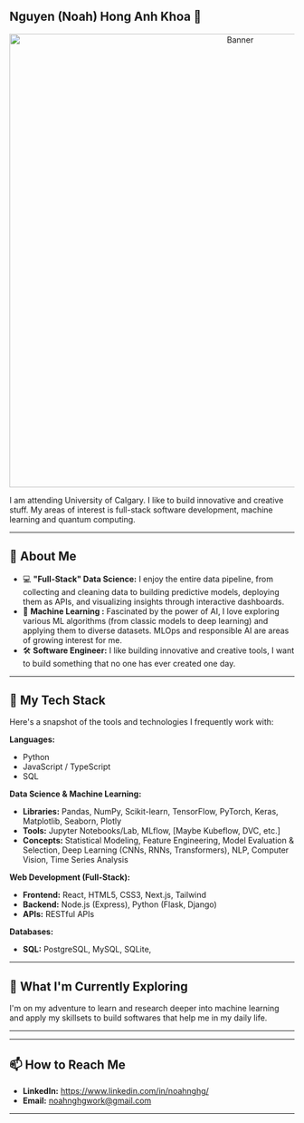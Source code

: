 ## Nguyen (Noah) Hong Anh Khoa 👋

<p align="center">
  <img src="https://assets.grok.com/users/34d0eb92-01e4-4a6e-aa91-aeee962586f1/generated/cdAEHih5Ysnw1XuL/image.jpg" width="800" alt="Banner">
</p>

I am attending University of Calgary. I like to build innovative and creative stuff. My areas of interest is full-stack software development, machine learning and quantum computing. 

---

## 🚀 About Me

* 💻 **"Full-Stack" Data Science:** I enjoy the entire data pipeline, from collecting and cleaning data to building predictive models, deploying them as APIs, and visualizing insights through interactive dashboards.
* 🧠 **Machine Learning :** Fascinated by the power of AI, I love exploring various ML algorithms (from classic models to deep learning) and applying them to diverse datasets. MLOps and responsible AI are areas of growing interest for me.
* 🛠️ **Software Engineer:** I like building innovative and creative tools, I want to build something that no one has ever created one day.

---

## 🔧 My Tech Stack

Here's a snapshot of the tools and technologies I frequently work with:

**Languages:**
* Python
* JavaScript / TypeScript
* SQL

**Data Science & Machine Learning:**
* **Libraries:** Pandas, NumPy, Scikit-learn, TensorFlow, PyTorch, Keras, Matplotlib, Seaborn, Plotly
* **Tools:** Jupyter Notebooks/Lab, MLflow, [Maybe Kubeflow, DVC, etc.]
* **Concepts:** Statistical Modeling, Feature Engineering, Model Evaluation & Selection, Deep Learning (CNNs, RNNs, Transformers), NLP, Computer Vision, Time Series Analysis

**Web Development (Full-Stack):**
* **Frontend:** React, HTML5, CSS3, Next.js, Tailwind
* **Backend:** Node.js (Express), Python (Flask, Django)
* **APIs:** RESTful APIs

**Databases:**
* **SQL:** PostgreSQL, MySQL, SQLite, 

---

## 🌱 What I'm Currently Exploring

I'm on my adventure to learn and research deeper into machine learning and apply my skillsets to build softwares that help me in my daily life.

---

---

## 📫 How to Reach Me

* **LinkedIn:** https://www.linkedin.com/in/noahnghg/
* **Email:** noahnghgwork@gmail.com

---


<!--
**noahnghg/noahnghg** is a ✨ _special_ ✨ repository because its `README.md` (this file) appears on your GitHub profile.

Here are some ideas to get you started:

- 🔭 I’m currently working on ...
- 🌱 I’m currently learning ...
- 👯 I’m looking to collaborate on ...
- 🤔 I’m looking for help with ...
- 💬 Ask me about ...
- 📫 How to reach me: ...
- 😄 Pronouns: ...
- ⚡ Fun fact: ...
-->
